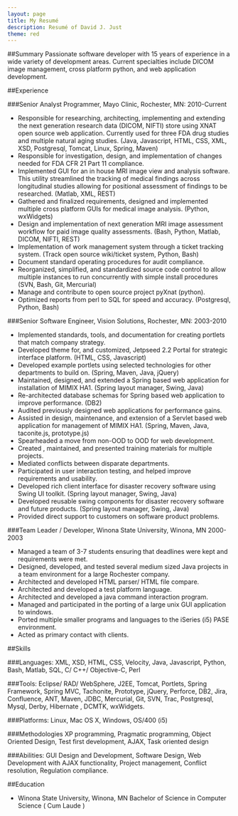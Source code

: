 ```yaml
---
layout: page
title: My Resumé	 
description: Resumé of David J. Just
theme: red
---
```

##Summary
Passionate software developer with 15 years of experience in a wide variety of development areas. Current specialties include DICOM image management, cross platform python, and web application development. 


##Experience

###Senior Analyst Programmer, Mayo Clinic, Rochester, MN:                2010-Current

* Responsible for researching, architecting, implementing and extending the next generation research data (DICOM, NIFTI) store using XNAT open source web application. Currently used for three FDA drug studies and multiple natural aging  studies.  (Java, Javascript, HTML, CSS, XML, XSD, Postgresql, Tomcat, Linux, Spring, Maven)
* Responsible for investigation, design, and implementation of changes needed for FDA CFR 21 Part 11 compliance.
* Implemented GUI for an in house MRI image view and analysis software. This utility streamlined the tracking of medical findings across longitudinal studies allowing for positional assessment of findings to be researched. (Matlab, XML, REST)
* Gathered and finalized requirements, designed and implemented multiple cross platform GUIs for medical image analysis. (Python, wxWidgets)
* Design and implementation of next generation MRI image assessment workflow for paid image quality assessments. (Bash, Python, Matlab, DICOM, NIFTI, REST)
* Implementation of work management system through a ticket tracking system. (Track open source wiki/ticket system, Python, Bash)
* Document standard operating procedures for audit compliance.
* Reorganized, simplified, and standardized source code control to allow multiple instances to run concurrently with simple install procedures (SVN, Bash, Git, Mercurial)
* Manage and contribute to open source project pyXnat (python).
* Optimized reports from perl to SQL for speed and accuracy. (Postgresql, Python, Bash)

###Senior Software Engineer, Vision Solutions, Rochester, MN: 2003-2010
* Implemented standards, tools, and documentation for creating portlets that match company strategy.  
* Developed theme for, and customized, Jetpseed 2.2 Portal for strategic interface platform. (HTML, CSS, Javascript) 
* Developed example portlets using selected technologies for other departments to build on. (Spring, Maven, Java, jQuery)
* Maintained, designed, and extended a Spring based web application for installation of MIMIX HA1. (Spring layout manager, Swing, Java)
* Re-architected database schemas for Spring based web application to improve performance. (DB2)
* Audited previously designed web applications for performance gains.
* Assisted in design, maintenance, and extension of a Servlet based web application for management of MIMIX HA1.  (Spring, Maven, Java, taconite.js, prototype.js)
* Spearheaded a move from non-OOD to OOD for web development.
* Created , maintained, and presented training materials for multiple projects. 
* Mediated conflicts between disparate departments.
* Participated in user interaction testing, and helped improve requirements and usability.
* Developed rich client interface for disaster recovery software using Swing UI toolkit. (Spring layout manager, Swing, Java)
* Developed reusable swing components for disaster recovery software and future products.   (Spring layout manager, Swing, Java)
* Provided direct support to customers on software product problems.
		    
###Team Leader / Developer, Winona State University, Winona, MN	2000-2003
* Managed a team of 3-7 students ensuring that deadlines were kept and requirements were met.
* Designed, developed, and tested several medium sized Java projects in a team environment for a large Rochester company.
* Architected and developed HTML parser/ HTML file compare. 
* Architected and developed a test platform language.
* Architected and developed a java command interaction program.
* Managed and participated in the porting of a large unix GUI application to windows.
* Ported multiple smaller programs and languages to the iSeries (i5) PASE environment. 
* Acted as primary contact with clients.


##Skills

###Languages:
XML, XSD, HTML, CSS, Velocity, Java, Javascript, Python, Bash, Matlab, SQL, C/ C++/ Objective-C, Perl

###Tools:
Eclipse/ RAD/ WebSphere,  J2EE, Tomcat, Portlets, Spring Framework, Spring MVC,  Tachonite, Prototype, jQuery, Perforce, DB2, Jira, Confluence, ANT, Maven, JDBC, Mercurial, Git, SVN, Trac, Postgresql, Mysql, Derby, Hibernate , DCMTK, wxWidgets. 

###Platforms:
Linux, Mac OS X, Windows, OS/400 (i5)

###Methodologies 
XP programming, Pragmatic programming, Object Oriented Design, Test first development, AJAX, Task oriented design

###Abilities:
GUI Design and Development, Software Design, Web Development with AJAX functionality, Project management, Conflict resolution, Regulation compliance. 


##Education
* Winona State University, Winona, MN
Bachelor of Science in Computer Science ( Cum Laude )


